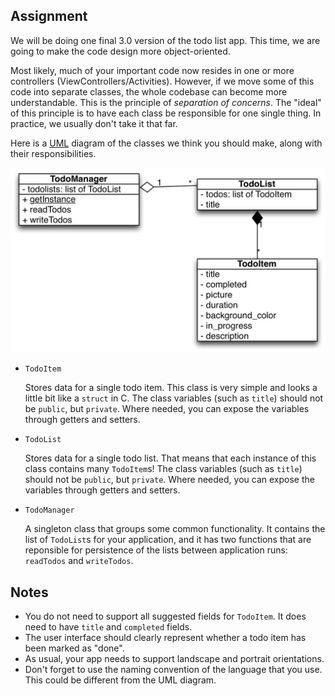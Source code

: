 ## Assignment

We will be doing one final 3.0 version of the todo list app. This time, we are going to make the code design more object-oriented.

Most likely, much of your important code now resides in one or more controllers (ViewControllers/Activities). However, if we move some of this code into separate classes, the whole codebase can become more understandable. This is the principle of *separation of concerns*. The "ideal" of this principle is to have each class be responsible for one single thing. In practice, we usually don't take it that far.

Here is a [UML](https://en.wikipedia.org/wiki/Class_diagram) diagram of the classes we think you should make, along with their responsibilities.

![](todomanager.png)

- `TodoItem`

    Stores data for a single todo item. This class is very simple and looks a little bit like a `struct` in C. The class variables (such as `title`) should not be `public`, but `private`. Where needed, you can expose the variables through getters and setters.

- `TodoList`

    Stores data for a single todo list. That means that each instance of this class contains many `TodoItem`s! The class variables (such as `title`) should not be `public`, but `private`. Where needed, you can expose the variables through getters and setters.

- `TodoManager`

    A singleton class that groups some common functionality. It contains the list of `TodoList`s for your application, and it has two functions that are reponsible for persistence of the lists between application runs: `readTodos` and `writeTodos`.

## Notes

- You do not need to support all suggested fields for `TodoItem`. It does need to have `title` and `completed` fields.
- The user interface should clearly represent whether a todo item has been marked as "done".
- As usual, your app needs to support landscape and portrait orientations.
- Don't forget to use the naming convention of the language that you use. This could be different from the UML diagram.
